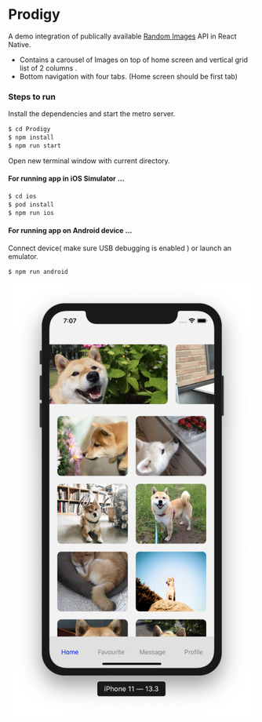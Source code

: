 # Prodigy


A demo integration of publically available [Random Images](http://shibe.online/api/shibes?count=50&urls=true&httpsUrls=true) API in React Native.

  - Contains a carousel of Images on top of home screen and vertical grid list of 2 columns .
  - Bottom navigation with four tabs. (Home screen should be first tab)

### Steps to run

Install the dependencies and start the metro server.

```sh
$ cd Prodigy
$ npm install
$ npm run start
```

Open new terminal window with current directory.

#### For running app in iOS Simulator ...

```sh
$ cd ios
$ pod install
$ npm run ios
```

#### For running app on Android device ...

Connect device( make sure USB debugging is enabled ) or launch an emulator.

```sh
$ npm run android
```

![Screenshot](./Screenshots/app.png)
